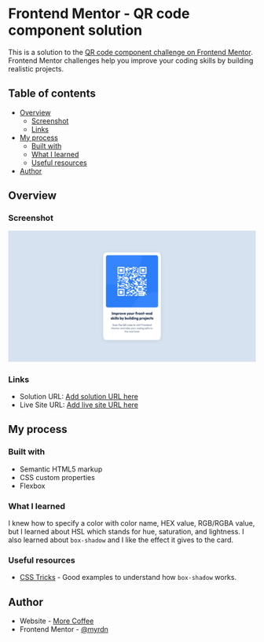 # Frontend Mentor - QR code component solution

This is a solution to the [QR code component challenge on Frontend Mentor](https://www.frontendmentor.io/challenges/qr-code-component-iux_sIO_H). Frontend Mentor challenges help you improve your coding skills by building realistic projects. 

## Table of contents

- [Overview](#overview)
  - [Screenshot](#screenshot)
  - [Links](#links)
- [My process](#my-process)
  - [Built with](#built-with)
  - [What I learned](#what-i-learned)
  - [Useful resources](#useful-resources)
- [Author](#author)

## Overview

### Screenshot

![](./screenshot.png)

### Links

- Solution URL: [Add solution URL here](https://your-solution-url.com)
- Live Site URL: [Add live site URL here](https://your-live-site-url.com)

## My process

### Built with

- Semantic HTML5 markup
- CSS custom properties
- Flexbox

### What I learned

I knew how to specify a color with color name, HEX value, RGB/RGBA value, but I learned about HSL which stands
for hue, saturation, and lightness. I also learned about `box-shadow` and I like the effect it gives to the card.

### Useful resources

- [CSS Tricks](https://css-tricks.com/almanac/properties/b/box-shadow/) - Good examples to understand how
  `box-shadow` works. 

## Author

- Website - [More Coffee](https://more-coffee.net)
- Frontend Mentor - [@myrdn](https://www.frontendmentor.io/profile/myrdn)
